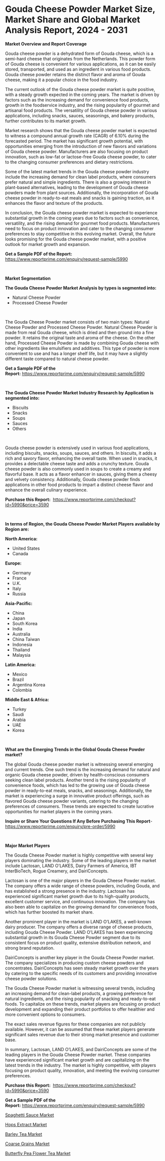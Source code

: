 <p><h1>Gouda Cheese Powder Market Size, Market Share and Global Market Analysis Report, 2024 - 2031</h1></p><p><strong>Market Overview and Report Coverage</strong></p>
<p><p>Gouda cheese powder is a dehydrated form of Gouda cheese, which is a semi-hard cheese that originates from the Netherlands. This powder form of Gouda cheese is convenient for various applications, as it can be easily stored, transported, and used as an ingredient in various food products. Gouda cheese powder retains the distinct flavor and aroma of Gouda cheese, making it a popular choice in the food industry.</p><p>The current outlook of the Gouda cheese powder market is quite positive, with a steady growth expected in the coming years. The market is driven by factors such as the increasing demand for convenience food products, growth in the foodservice industry, and the rising popularity of gourmet and artisanal food products. The versatility of Gouda cheese powder in various applications, including snacks, sauces, seasonings, and bakery products, further contributes to its market growth.</p><p>Market research shows that the Gouda cheese powder market is expected to witness a compound annual growth rate (CAGR) of 6.10% during the forecasted period. The market has significant growth potential, with opportunities emerging from the introduction of new flavors and variations of Gouda cheese powder. Manufacturers are also focusing on product innovation, such as low-fat or lactose-free Gouda cheese powder, to cater to the changing consumer preferences and dietary restrictions.</p><p>Some of the latest market trends in the Gouda cheese powder industry include the increasing demand for clean label products, where consumers prefer natural and simple ingredients. There is also a growing interest in plant-based alternatives, leading to the development of Gouda cheese powders made from plant sources. Additionally, the incorporation of Gouda cheese powder in ready-to-eat meals and snacks is gaining traction, as it enhances the flavor and texture of the products.</p><p>In conclusion, the Gouda cheese powder market is expected to experience substantial growth in the coming years due to factors such as convenience, versatility, and the rising demand for gourmet food products. Manufacturers need to focus on product innovation and cater to the changing consumer preferences to stay competitive in this evolving market. Overall, the future looks promising for the Gouda cheese powder market, with a positive outlook for market growth and expansion.</p></p>
<p><strong>Get a Sample PDF of the Report:</strong> <a href="https://www.reportprime.com/enquiry/request-sample/5990">https://www.reportprime.com/enquiry/request-sample/5990</a></p>
<p>&nbsp;</p>
<p><strong>Market Segmentation</strong></p>
<p><strong>The Gouda Cheese Powder Market Analysis by types is segmented into:</strong></p>
<p><ul><li>Natural Cheese Powder</li><li>Processed Cheese Powder</li></ul></p>
<p>&nbsp;</p>
<p><p>The Gouda Cheese Powder market consists of two main types: Natural Cheese Powder and Processed Cheese Powder. Natural Cheese Powder is made from real Gouda cheese, which is dried and then ground into a fine powder. It retains the original taste and aroma of the cheese. On the other hand, Processed Cheese Powder is made by combining Gouda cheese with other ingredients like emulsifiers and additives. This type of powder is more convenient to use and has a longer shelf life, but it may have a slightly different taste compared to natural cheese powder.</p></p>
<p><strong>Get a Sample PDF of the Report:</strong>&nbsp;<a href="https://www.reportprime.com/enquiry/request-sample/5990">https://www.reportprime.com/enquiry/request-sample/5990</a></p>
<p>&nbsp;</p>
<p><strong>The Gouda Cheese Powder Market Industry Research by Application is segmented into:</strong></p>
<p><ul><li>Biscuits</li><li>Snacks</li><li>Soups</li><li>Sauces</li><li>Others</li></ul></p>
<p>&nbsp;</p>
<p><p>Gouda cheese powder is extensively used in various food applications, including biscuits, snacks, soups, sauces, and others. In biscuits, it adds a rich and savory flavor, enhancing the overall taste. When used in snacks, it provides a delectable cheese taste and adds a crunchy texture. Gouda cheese powder is also commonly used in soups to create a creamy and flavorful base. It acts as a flavor enhancer in sauces, giving them a cheesy and velvety consistency. Additionally, Gouda cheese powder finds applications in other food products to impart a distinct cheese flavor and enhance the overall culinary experience.</p></p>
<p><strong>Purchase this Report:</strong>&nbsp; <a href="https://www.reportprime.com/checkout?id=5990&price=3590">https://www.reportprime.com/checkout?id=5990&price=3590</a></p>
<p>&nbsp;</p>
<p><strong>In terms of Region, the Gouda Cheese Powder Market Players available by Region are:</strong></p>
<p>
    <p> <strong> North America: </strong>
        <ul>
            <li>United States</li>
            <li>Canada</li>
        </ul>
        </p> 
    <p> <strong> Europe: </strong>
        <ul>
            <li>Germany</li>
            <li>France</li>
            <li>U.K.</li>
            <li>Italy</li>
            <li>Russia</li>
        </ul>
        </p> 
    <p> <strong> Asia-Pacific: </strong>
        <ul>
            <li>China</li>
            <li>Japan</li>
            <li>South Korea</li>
            <li>India</li>
            <li>Australia</li>
            <li>China Taiwan</li>
            <li>Indonesia</li>
            <li>Thailand</li>
            <li>Malaysia</li>
        </ul>
        </p> 
    <p> <strong> Latin America: </strong>
        <ul>
            <li>Mexico</li>
            <li>Brazil</li>
            <li>Argentina Korea</li>
            <li>Colombia</li>
        </ul>
        </p> 
    <p> <strong> Middle East & Africa: </strong>
        <ul>
            <li>Turkey</li>
            <li>Saudi</li>
            <li>Arabia</li>
            <li>UAE</li>
            <li>Korea</li>
        </ul>
    </p>
    </p>
<p>&nbsp;</p>
<p><strong>What are the Emerging Trends in the Global Gouda Cheese Powder market?</strong></p>
<p><p>The global Gouda cheese powder market is witnessing several emerging and current trends. One such trend is the increasing demand for natural and organic Gouda cheese powder, driven by health-conscious consumers seeking clean label products. Another trend is the rising popularity of convenience foods, which has led to the growing use of Gouda cheese powder in ready-to-eat meals, snacks, and seasonings. Additionally, the market is experiencing a surge in innovative product offerings, such as flavored Gouda cheese powder variants, catering to the changing preferences of consumers. These trends are expected to create lucrative opportunities for market players in the coming years.</p></p>
<p><strong>Inquire or Share Your Questions If Any Before Purchasing This Report</strong>- <a href="https://www.reportprime.com/enquiry/pre-order/5990">https://www.reportprime.com/enquiry/pre-order/5990</a></p>
<p>&nbsp;</p>
<p><strong>Major Market Players</strong></p>
<p><p>The Gouda Cheese Powder market is highly competitive with several key players dominating the industry. Some of the leading players in the market include Lactosan, LAND O’LAKES, Dairy Farmers of America, IBT InterBioTech, Rogue Creamery, and DairiConcepts.</p><p>Lactosan is one of the major players in the Gouda Cheese Powder market. The company offers a wide range of cheese powders, including Gouda, and has established a strong presence in the industry. Lactosan has experienced significant market growth due to its high-quality products, excellent customer service, and continuous innovation. The company has also been able to capitalize on the growing demand for convenience foods, which has further boosted its market share.</p><p>Another prominent player in the market is LAND O’LAKES, a well-known dairy producer. The company offers a diverse range of cheese products, including Gouda Cheese Powder. LAND O’LAKES has been experiencing substantial growth in its Gouda Cheese Powder segment due to its consistent focus on product quality, extensive distribution network, and strong brand reputation.</p><p>DairiConcepts is another key player in the Gouda Cheese Powder market. The company specializes in producing custom cheese powders and concentrates. DairiConcepts has seen steady market growth over the years by catering to the specific needs of its customers and providing innovative cheese powder solutions.</p><p>The Gouda Cheese Powder market is witnessing several trends, including an increasing demand for clean-label products, a growing preference for natural ingredients, and the rising popularity of snacking and ready-to-eat foods. To capitalize on these trends, market players are focusing on product development and expanding their product portfolios to offer healthier and more convenient options to consumers.</p><p>The exact sales revenue figures for these companies are not publicly available. However, it can be assumed that these market players generate significant sales revenue due to their strong market presence and customer base.</p><p>In summary, Lactosan, LAND O’LAKES, and DairiConcepts are some of the leading players in the Gouda Cheese Powder market. These companies have experienced significant market growth and are capitalizing on the latest trends in the industry. The market is highly competitive, with players focusing on product quality, innovation, and meeting the evolving consumer preferences.</p></p>
<p><strong>Purchase this Report:</strong>&nbsp;&nbsp;<a href="https://www.reportprime.com/checkout?id=5990&price=3590">https://www.reportprime.com/checkout?id=5990&price=3590</a></p>
<p></p>
<p><strong>Get a Sample PDF of the Report:</strong>&nbsp;<a href="https://www.reportprime.com/enquiry/request-sample/5990">https://www.reportprime.com/enquiry/request-sample/5990</a></p>
<p><p><a href="https://github.com/globismark/Market-Research-Report-List-1/blob/main/spaghetti-sauce-market.md">Spaghetti Sauce Market</a></p><p><a href="https://github.com/mauripalmi/Market-Research-Report-List-1/blob/main/hops-extract-market.md">Hops Extract Market</a></p><p><a href="https://github.com/julyju69/Market-Research-Report-List-1/blob/main/barley-tea-market.md">Barley Tea Market</a></p><p><a href="https://github.com/markusgodoy/Market-Research-Report-List-1/blob/main/coarse-grains-market.md">Coarse Grains Market</a></p><p><a href="https://github.com/nathandecarvalho/Market-Research-Report-List-1/blob/main/butterfly-pea-flower-tea-market.md">Butterfly Pea Flower Tea Market</a></p></p>